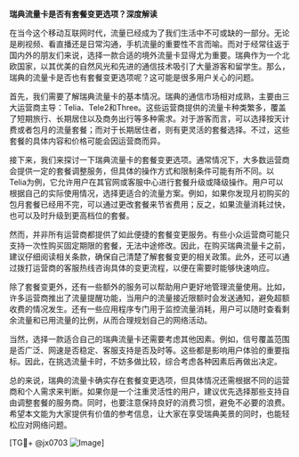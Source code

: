 **瑞典流量卡是否有套餐变更选项？深度解读**

在当今这个移动互联网时代，流量已经成为了我们生活中不可或缺的一部分。无论是刷视频、看直播还是日常沟通，手机流量的重要性不言而喻。而对于经常往返于国内外的朋友们来说，选择一款合适的境外流量卡显得尤为重要。瑞典作为一个北欧国家，以其优美的自然风光和先进的通信技术吸引了大量游客和留学生。那么，瑞典的流量卡是否也有套餐变更选项呢？这可能是很多用户关心的问题。

首先，我们需要了解瑞典流量卡的基本情况。瑞典的通信市场相对成熟，主要由三大运营商主导：Telia、Tele2和Three。这些运营商提供的流量卡种类繁多，覆盖了短期旅行、长期居住以及商务出行等多种需求。对于游客而言，可以选择按天计费或者包月的流量套餐；而对于长期居住者，则有更灵活的套餐选择。不过，这些套餐的具体内容和价格可能会因运营商而异。

接下来，我们来探讨一下瑞典流量卡的套餐变更选项。通常情况下，大多数运营商会提供一定的套餐调整服务，但具体的操作方式和限制条件可能有所不同。以Telia为例，它允许用户在其官网或客服中心进行套餐升级或降级操作。用户可以根据自己的实际使用情况，选择更适合的流量方案。例如，如果你发现月初购买的包月套餐已经用不完，可以通过更改套餐来节省费用；反之，如果流量消耗过快，也可以及时升级到更高档位的套餐。

然而，并非所有运营商都提供了如此便捷的套餐变更服务。有些小众运营商可能只支持一次性购买固定期限的套餐，无法中途修改。因此，在购买瑞典流量卡之前，建议仔细阅读相关条款，确保自己清楚了解套餐变更的相关政策。此外，还可以通过拨打运营商的客服热线咨询具体的变更流程，以便在需要时能够快速响应。

除了套餐变更外，还有一些额外的服务可以帮助用户更好地管理流量使用。比如，许多运营商推出了流量提醒功能，当用户的流量接近限额时会发送通知，避免超额收费的情况发生。还有一些应用程序专门用于监控流量消耗，用户可以随时查看剩余流量和已用流量的比例，从而合理规划自己的网络活动。

当然，选择一款适合自己的瑞典流量卡还需要考虑其他因素。例如，信号覆盖范围是否广泛、网速是否稳定、客服支持是否及时等。这些都是影响用户体验的重要指标。因此，在挑选流量卡时，不妨多做比较，综合考虑各种因素后再做出决定。

总的来说，瑞典的流量卡确实存在套餐变更选项，但具体情况还需根据不同的运营商和个人需求来判断。如果你是一个注重灵活性的用户，建议优先选择那些支持自由调整套餐的服务商。同时，也要注意保持良好的消费习惯，避免不必要的浪费。希望本文能为大家提供有价值的参考信息，让大家在享受瑞典美景的同时，也能轻松应对网络问题。

[TG💪+ @jx0703 ![Image](https://github.com/user-attachments/assets/dbca1d08-cadb-493c-b0ec-ad6f7a83f270)]